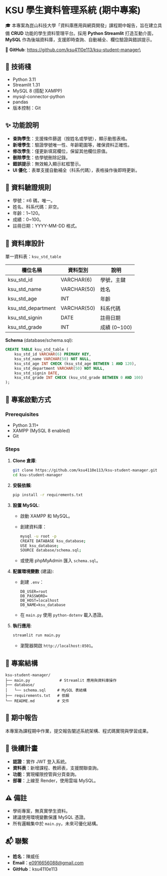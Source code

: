 # KSU 學生資料管理系統 (期中專案)

🎓 本專案為崑山科技大學「資料庫應用與網頁開發」課程期中報告，旨在建立具備 **CRUD** 功能的學生資料管理平台。採用 **Python Streamlit** 打造互動介面，**MySQL** 作為後端資料庫，支援即時查詢、自動補全、欄位驗證與錯誤提示。

🧪 **GitHub**: https://github.com/ksu4110e113/ksu-student-manager\


## 🔧 技術棧

- Python 3.11
- Streamlit 1.31
- MySQL 8 (搭配 XAMPP)
- mysql-connector-python
- pandas
- 版本控制：Git

## ✨ 功能說明

- **查詢學生**：支援條件篩選（按姓名或學號），顯示動態表格。
- **新增學生**：驗證學號唯一性、年齡範圍等，確保資料正確性。
- **修改學生**：僅更新填寫欄位，保留其他欄位原值。
- **刪除學生**：依學號刪除記錄。
- **錯誤提示**：無效輸入顯示紅框警示。
- **UI 優化**：表單支援自動補全（科系代碼），表格操作後即時更新。

## 📏 資料驗證規則

- 學號：≤6 碼，唯一。
- 姓名、科系代碼：非空。
- 年齡：1\~120。
- 成績：0\~100。
- 註冊日期：YYYY-MM-DD 格式。

## 🧱 資料庫設計

單一資料表：`ksu_std_table`

| 欄位名稱 | 資料型別 | 說明 |
| --- | --- | --- |
| ksu_std_id | VARCHAR(6) | 學號，主鍵 |
| ksu_std_name | VARCHAR(50) | 姓名 |
| ksu_std_age | INT | 年齡 |
| ksu_std_department | VARCHAR(50) | 科系代碼 |
| ksu_std_signin | DATE | 註冊日期 |
| ksu_std_grade | INT | 成績 (0\~100) |

**Schema** (database/schema.sql):

```sql
CREATE TABLE ksu_std_table (
    ksu_std_id VARCHAR(6) PRIMARY KEY,
    ksu_std_name VARCHAR(50) NOT NULL,
    ksu_std_age INT CHECK (ksu_std_age BETWEEN 1 AND 120),
    ksu_std_department VARCHAR(50) NOT NULL,
    ksu_std_signin DATE,
    ksu_std_grade INT CHECK (ksu_std_grade BETWEEN 0 AND 100)
);
```

## 🚀 專案啟動方式

### Prerequisites

- Python 3.11+
- XAMPP (MySQL 8 enabled)
- Git

### Steps

1. **Clone 倉庫**:

   ```bash
   git clone https://github.com/ksu4110e113/ksu-student-manager.git
   cd ksu-student-manager
   ```
2. **安裝依賴**:

   ```bash
   pip install -r requirements.txt
   ```
3. **設置 MySQL**:
   - 啟動 XAMPP 和 MySQL。
   - 創建資料庫：

     ```bash
     mysql -u root -p
     CREATE DATABASE ksu_database;
     USE ksu_database;
     SOURCE database/schema.sql;
     ```
   - 或使用 phpMyAdmin 匯入 `schema.sql`。
4. **配置環境變數** (建議):
   - 創建 `.env`：

     ```env
     DB_USER=root
     DB_PASSWORD=
     DB_HOST=localhost
     DB_NAME=ksu_database
     ```
   - 在 `main.py` 使用 `python-dotenv` 載入憑證。
5. **執行應用**:

   ```bash
   streamlit run main.py
   ```
   - 瀏覽器開啟 `http://localhost:8501`。

## 📂 專案結構

```
ksu-student-manager/
├── main.py             # Streamlit 應用與資料庫操作
├── database/
│   └── schema.sql     # MySQL 表結構
├── requirements.txt   # 依賴
└── README.md          # 文件
```

## 📝 期中報告

本專案為課程期中作業，提交報告闡述系統架構、程式碼實現與學習成果。

## 🔮 後續計畫

- **認證**：實作 JWT 登入系統。
- **資料表**：新增課程、教師表，支援關聯查詢。
- **功能**：實現權限控管與分頁查詢。
- **部署**：上線至 Render，使用雲端 MySQL。

## ⚠️ 備註

- 學術專案，無真實學生資料。
- 建議使用環境變數保護 MySQL 憑證。
- 所有邏輯集中於 `main.py`，未來可優化結構。

## 📬 聯繫

- **姓名**：陳威任
- **Email**：e0916656088@gmail.com
- **GitHub**：ksu4110e113